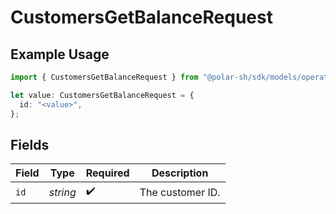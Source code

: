 # CustomersGetBalanceRequest

## Example Usage

```typescript
import { CustomersGetBalanceRequest } from "@polar-sh/sdk/models/operations/customersgetbalance.js";

let value: CustomersGetBalanceRequest = {
  id: "<value>",
};
```

## Fields

| Field              | Type               | Required           | Description        |
| ------------------ | ------------------ | ------------------ | ------------------ |
| `id`               | *string*           | :heavy_check_mark: | The customer ID.   |